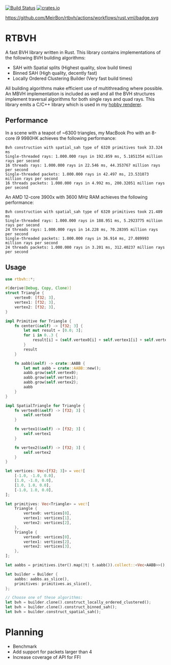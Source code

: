 [![Build Status](https://github.com/MeirBon/rtbvh/actions/workflows/rust.yml/badge.svg)](https://github.com/MeirBon/rtbvh/actions/workflows/rust.yml)
[![crates.io](https://img.shields.io/crates/v/rtbvh.svg)](https://crates.io/crates/rtbvh)

https://github.com/MeirBon/rtbvh/actions/workflows/rust.yml/badge.svg

# RTBVH
A fast BVH library written in Rust. This library contains implementations of the following BVH building algorithms:
- SAH with Spatial splits (Highest quality, slow build times)
- Binned SAH (High quality, decently fast)
- Locally Ordered Clustering Builder (Very fast build times)

All building algorithms make efficient use of multithreading where possible.
An MBVH implementation is included as well and all the BVH structures implement traversal algorithms for both single rays and quad rays.
This library emits a C/C++ library which is used in my [hobby renderer](https://github.com/meirbon/rendering-fw).

## Performance
In a scene with a teapot of ~6300 triangles, my MacBook Pro with an 8-core i9 9980HK achieves the following performance:
```
Bvh construction with spatial_sah type of 6320 primitives took 33.324 ms
Single-threaded rays: 1.000.000 rays in 192.859 ms, 5.1851354 million rays per second
16 threads rays: 1.000.000 rays in 22.546 ms, 44.353767 million rays per second
Single-threaded packets: 1.000.000 rays in 42.497 ms, 23.531073 million rays per second
16 threads packets: 1.000.000 rays in 4.992 ms, 200.32051 million rays per second
```

An AMD 12-core 3900x with 3600 MHz RAM achieves the following performance:
```
Bvh construction with spatial_sah type of 6320 primitives took 21.489 ms
Single-threaded rays: 1.000.000 rays in 188.951 ms, 5.2923775 million rays per second
24 threads rays: 1.000.000 rays in 14.228 ms, 70.28395 million rays per second
Single-threaded packets: 1.000.000 rays in 36.914 ms, 27.089993 million rays per second
24 threads packets: 1.000.000 rays in 3.201 ms, 312.40237 million rays per second
```

## Usage

```rust
use rtbvh::*;

#[derive(Debug, Copy, Clone)]
struct Triangle {
    vertex0: [f32; 3],
    vertex1: [f32; 3],
    vertex2: [f32; 3],
}

impl Primitive for Triangle {
    fn center(&self) -> [f32; 3] {
        let mut result = [0.0; 3];
        for i in 0..3 {
            result[i] = (self.vertex0[i] + self.vertex1[i] + self.vertex2[i]) / 3.0;
        }
        result
    }

    fn aabb(&self) -> crate::AABB {
        let mut aabb = crate::AABB::new();
        aabb.grow(self.vertex0);
        aabb.grow(self.vertex1);
        aabb.grow(self.vertex2);
        aabb
    }
}

impl SpatialTriangle for Triangle {
    fn vertex0(&self) -> [f32; 3] {
        self.vertex0
    }

    fn vertex1(&self) -> [f32; 3] {
        self.vertex1
    }

    fn vertex2(&self) -> [f32; 3] {
        self.vertex2
    }
}

let vertices: Vec<[f32; 3]> = vec![
    [-1.0, -1.0, 0.0],
    [1.0, -1.0, 0.0],
    [1.0, 1.0, 0.0],
    [-1.0, 1.0, 0.0],
];

let primitives: Vec<Triangle> = vec![
    Triangle {
        vertex0: vertices[0],
        vertex1: vertices[1],
        vertex2: vertices[2],
    },
    Triangle {
        vertex0: vertices[0],
        vertex1: vertices[2],
        vertex2: vertices[3],
    },
];

let aabbs = primitives.iter().map(|t| t.aabb()).collect::<Vec<AABB>>();

let builder = Builder {
    aabbs: aabbs.as_slice(),
    primitives: primitives.as_slice(),
};

// Choose one of these algorithms:
let bvh = builder.clone().construct_locally_ordered_clustered();
let bvh = builder.clone().construct_binned_sah();
let bvh = builder.construct_spatial_sah();
```

# Planning
- Benchmark
- Add support for packets larger than 4
- Increase coverage of API for FFI